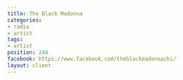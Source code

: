 ```yaml
---
title: The Black Madonna
categories:
- radio
- artist
tags:
- artist
position: 244
facebook: https://www.facebook.com/theblackmadonnachi/
layout: client
---
```


